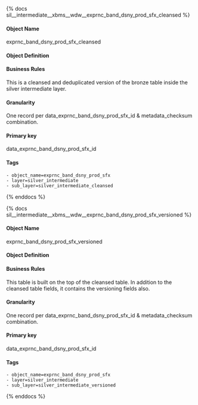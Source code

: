 {% docs sil__intermediate__xbms__wdw__exprnc_band_dsny_prod_sfx_cleansed %}

#### Object Name
exprnc_band_dsny_prod_sfx_cleansed

#### Object Definition


#### Business Rules
This is a cleansed and deduplicated version of the bronze table inside the silver intermediate layer.

#### Granularity
One record per data_exprnc_band_dsny_prod_sfx_id & metadata_checksum combination.

#### Primary key
data_exprnc_band_dsny_prod_sfx_id

#### Tags
    - object_name=exprnc_band_dsny_prod_sfx
    - layer=silver_intermediate
    - sub_layer=silver_intermediate_cleansed

{% enddocs %}

{% docs sil__intermediate__xbms__wdw__exprnc_band_dsny_prod_sfx_versioned %}

#### Object Name
exprnc_band_dsny_prod_sfx_versioned

#### Object Definition


#### Business Rules
This table is built on the top of the cleansed table. In addition to the cleansed table fields, it contains the versioning fields also.

#### Granularity
One record per data_exprnc_band_dsny_prod_sfx_id & metadata_checksum combination.

#### Primary key
data_exprnc_band_dsny_prod_sfx_id

#### Tags
    - object_name=exprnc_band_dsny_prod_sfx
    - layer=silver_intermediate
    - sub_layer=silver_intermediate_versioned

{% enddocs %}